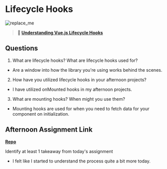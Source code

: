 # Lifecycle Hooks

![replace_me](https://codeworks.blob.core.windows.net/public/assets/img/illustrations/placeholder.svg)

> **📖 [Understanding Vue.js Lifecycle Hooks](https://codeworksacademy.com/fs-student-guide/resources/wk6/03-Vue-Lifecycle-Hooks)**

## Questions

1. What are lifecycle hooks? What are lifecycle hooks used for?

- Are a window into how the library you're using works behind the scenes.

2. How have you utilized lifecycle hooks in your afternoon projects?

- I have utilized onMounted hooks in my afternoon projects.

3. What are mounting hooks? When might you use them?

- Mounting hooks are used for when you need to fetch data for your component on initialization.

## Afternoon Assignment Link

**[Repo](https://github.com/PKILB/winter23_gregslist_vue)**

Identify at least 1 takeaway from today's assignment

- I felt like I started to understand the process quite a bit more today.